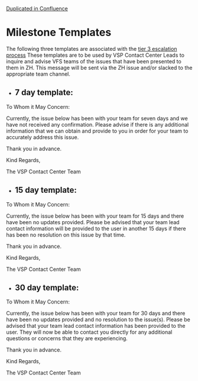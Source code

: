 [Duplicated in Confluence](https://vfs.atlassian.net/wiki/spaces/Contact/pages/1857880489/Milestone+Case+Handling+Templates)

# Milestone Templates

The following three templates are associated with the [tier 3 escalation process](https://github.com/department-of-veterans-affairs/va.gov-team/blob/master/teams/vsp/teams/insights-analytics/contact-center/tier-3-process-updated.md)
These templates are to be used by VSP Contact Center Leads to inquire and advise VFS teams of the issues that have been presented to them in ZH.
This message will be sent via the ZH issue and/or slacked to the appropriate team channel. 

* ## 7 day template:
To Whom it May Concern:

Currently, the issue below has been with your team for seven days and we have not received any confirmation.  Please advise if there is any additional
information that we can obtain and provide to you in order for your team to accurately address this issue.

Thank you in advance.


Kind Regards,

The VSP Contact Center Team


* ## 15 day template:
To Whom it May Concern:

Currently, the issue below has been with your team for 15 days and there have been no updates provided.  Please be advised that your team lead contact 
information will be provided to the user in another 15 days if there has been no resolution on this issue by that time.

Thank you in advance.


Kind Regards,

The VSP Contact Center Team


* ## 30 day template:
To Whom it May Concern:

Currently, the issue below has been with your team for 30 days and there have been no updates provided and no resolution to the issue(s).  Please be advised that your team lead contact 
information has been provided to the user.  They will now be able to contact you directly for any additional questions or concerns that they are experiencing.

Thank you in advance.


Kind Regards,

The VSP Contact Center Team



